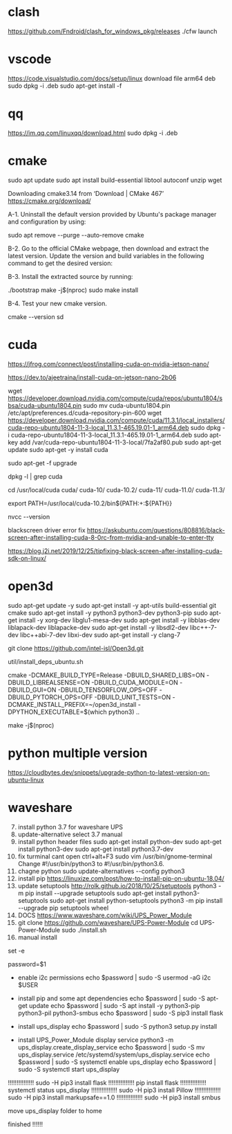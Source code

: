 
# clash

https://github.com/Fndroid/clash_for_windows_pkg/releases
./cfw launch


# vscode

https://code.visualstudio.com/docs/setup/linux
download file arm64 deb
sudo dpkg -i <file>.deb
sudo apt-get install -f 

# qq

https://im.qq.com/linuxqq/download.html
sudo dpkg -i <file>.deb

# cmake

sudo apt update
sudo apt install build-essential libtool autoconf unzip wget

Downloading cmake3.14 from ‘Download | CMake 467’
https://cmake.org/download/

A-1. Uninstall the default version provided by Ubuntu's package manager and configuration by using:

sudo apt remove --purge --auto-remove cmake

B-2. Go to the official CMake webpage, then download and extract the latest version. Update the version and build variables in the following command to get the desired version:

B-3. Install the extracted source by running:

./bootstrap
make -j$(nproc)
sudo make install

B-4. Test your new cmake version.

cmake --version
sd


# cuda

https://jfrog.com/connect/post/installing-cuda-on-nvidia-jetson-nano/

https://dev.to/ajeetraina/install-cuda-on-jetson-nano-2b06

wget https://developer.download.nvidia.com/compute/cuda/repos/ubuntu1804/sbsa/cuda-ubuntu1804.pin
sudo mv cuda-ubuntu1804.pin /etc/apt/preferences.d/cuda-repository-pin-600
wget https://developer.download.nvidia.com/compute/cuda/11.3.1/local_installers/cuda-repo-ubuntu1804-11-3-local_11.3.1-465.19.01-1_arm64.deb
sudo dpkg -i cuda-repo-ubuntu1804-11-3-local_11.3.1-465.19.01-1_arm64.deb
sudo apt-key add /var/cuda-repo-ubuntu1804-11-3-local/7fa2af80.pub
sudo apt-get update
sudo apt-get -y install cuda

<!-- sudo apt-get -o dpkg::Options::="--force-overwrite" install --fix-broken -->

sudo apt-get -f upgrade

dpkg -l | grep cuda

cd /usr/local/cuda
cuda/      cuda-10/   cuda-10.2/ cuda-11/   cuda-11.0/ cuda-11.3/

export PATH=/usr/local/cuda-10.2/bin${PATH:+:${PATH}}

nvcc --version

blackscreen driver error fix
https://askubuntu.com/questions/808816/black-screen-after-installing-cuda-8-0rc-from-nvidia-and-unable-to-enter-tty

https://blog.j2i.net/2019/12/25/tipfixing-black-screen-after-installing-cuda-sdk-on-linux/

# open3d

sudo apt-get update -y
sudo apt-get install -y apt-utils build-essential git cmake
sudo apt-get install -y python3 python3-dev python3-pip
sudo apt-get install -y xorg-dev libglu1-mesa-dev
sudo apt-get install -y libblas-dev liblapack-dev liblapacke-dev
sudo apt-get install -y libsdl2-dev libc++-7-dev libc++abi-7-dev libxi-dev
sudo apt-get install -y clang-7

git clone https://github.com/intel-isl/Open3d.git

util/install_deps_ubuntu.sh

cmake -DCMAKE_BUILD_TYPE=Release -DBUILD_SHARED_LIBS=ON -DBUILD_LIBREALSENSE=ON -DBUILD_CUDA_MODULE=ON -DBUILD_GUI=ON -DBUILD_TENSORFLOW_OPS=OFF -DBUILD_PYTORCH_OPS=OFF -DBUILD_UNIT_TESTS=ON -DCMAKE_INSTALL_PREFIX=~/open3d_install -DPYTHON_EXECUTABLE=$(which python3) ..

make -j$(nproc)


# python multiple version

https://cloudbytes.dev/snippets/upgrade-python-to-latest-version-on-ubuntu-linux

# waveshare

7. install python 3.7 for waveshare UPS
8. update-alternative select 3.7 manual
9. install python header files
sudo apt-get install python-dev
sudo apt-get install python3-dev
sudo apt-get install python3.7-dev
10. fix turminal cant open
ctrl+alt+F3
sudo vim /usr/bin/gnome-terminal
Change #!/usr/bin/python3 to #!/usr/bin/python3.6.
11. chagne python
sudo update-alternatives --config python3
12. install pip
https://linuxize.com/post/how-to-install-pip-on-ubuntu-18.04/
13. update setuptools
http://rolk.github.io/2018/10/25/setuptools
python3 -m pip install --upgrade setuptools
sudo apt-get install python3-setuptools
sudo apt-get install python-setuptools
python3 -m pip install --upgrade pip setuptools wheel
1. DOCS  https://www.waveshare.com/wiki/UPS_Power_Module
2. git clone https://github.com/waveshare/UPS-Power-Module
cd UPS-Power-Module
sudo ./install.sh
3. manual install

set -e

password=$1

- enable i2c permissions
echo $password | sudo -S usermod -aG i2c $USER

- install pip and some apt dependencies
echo $password | sudo -S apt-get update
echo $password | sudo -S apt install -y python3-pip python3-pil python3-smbus
echo $password | sudo -S pip3 install flask

- install ups_display
echo $password | sudo -S python3 setup.py install

- install UPS_Power_Module display service
python3 -m ups_display.create_display_service
echo $password | sudo -S mv ups_display.service /etc/systemd/system/ups_display.service
echo $password | sudo -S systemctl enable ups_display
echo $password | sudo -S systemctl start ups_display

!!!!!!!!!!!!!!! sudo -H pip3 install flask
!!!!!!!!!!!!!!! pip install flask
!!!!!!!!!!!!!!! systemctl status ups_display
!!!!!!!!!!!!!!! sudo -H pip3 install Pillow
!!!!!!!!!!!!!!! sudo -H pip3 install markupsafe==1.0
!!!!!!!!!!!!!!! sudo -H pip3 install smbus

move ups_display folder to home

finished !!!!!!